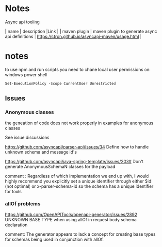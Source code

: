 # Notes

Async api tooling

| name | description |Link |
| maven plugin | maven plugin to generate async api definitions | https://ctron.github.io/asyncapi-maven/usage.html |


# notes

to use npm and run scripts you need to chane local user permissions on windows power shell

```
Set-ExecutionPolicy -Scope CurrentUser Unrestricted
```
## Issues

### Anonymous classes
the geneation of code does not work properly in examples for anonymous classes

See issue discussions

https://github.com/asyncapi/parser-api/issues/34 Define how to handle unknown schema and message id's

https://github.com/asyncapi/java-spring-template/issues/203# Don't generate AnonymousSchemaN classes for the payload
 
comment : Regardless of which implementation we end up with, I would highly recommend you explicitly set a unique identifier through either $id (not optimal) or x-parser-schema-id so the schema has a unique identifier for tools 


### allOf problems

https://github.com/OpenAPITools/openapi-generator/issues/2892  UNKNOWN BASE TYPE when using allOf in request body schema declaration 

comment: The generator appears to lack a concept for creating base types for schemas being used in conjunction with allOf.